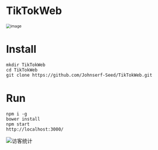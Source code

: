 # TikTokWeb

<img src="https://tvax2.sinaimg.cn/large/006908GAly1h1e6e0mjmbj30m217a168.jpg" alt="image" style="zoom:75%;" />

# Install

```
mkdir TikTokWeb
cd TikTokWeb
git clone https://github.com/Johnserf-Seed/TikTokWeb.git
```

# Run

```
npm i -g
bower install
npm start
http://localhost:3000/
```

<img src="https://visitor-badge.glitch.me/badge?page_id=johnserf-seed.tiktokweb" alt="访客统计" />

